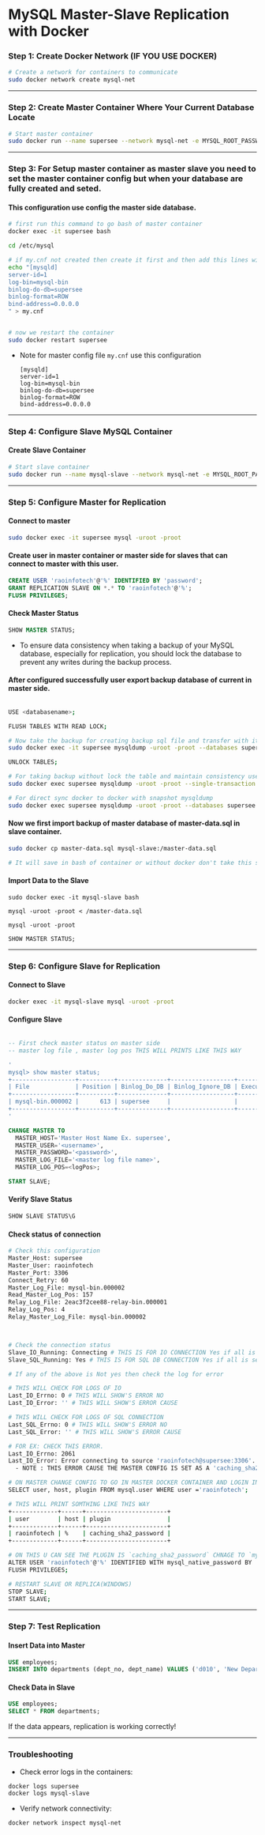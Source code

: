 # MySQL Master-Slave Replication with Docker

### Step 1: Create Docker Network (IF YOU USE DOCKER)
```bash
# Create a network for containers to communicate
sudo docker network create mysql-net
```

---

### Step 2: Create Master Container Where Your Current Database Locate
```bash
# Start master container
sudo docker run --name supersee --network mysql-net -e MYSQL_ROOT_PASSWORD=root -p 3306:3306 -d mysql:8.0
```

---

### Step 3: For Setup master container as master slave you need to set the master container config but when your database are fully created and seted.
#### This configuration use config the master side database.

```bash
# first run this command to go bash of master container
docker exec -it supersee bash

cd /etc/mysql

# if my.cnf not created then create it first and then add this lines with this code
echo "[mysqld]
server-id=1
log-bin=mysql-bin
binlog-do-db=supersee
binlog-format=ROW
bind-address=0.0.0.0
" > my.cnf


# now we restart the container 
sudo docker restart supersee
```
- Note for master config file ` my.cnf ` use this configuration <br>
  ```
  [mysqld]
  server-id=1 
  log-bin=mysql-bin 
  binlog-do-db=supersee 
  binlog-format=ROW 
  bind-address=0.0.0.0 
  ```

---

### Step 4: Configure Slave MySQL Container
#### Create Slave Container
```bash
# Start slave container
sudo docker run --name mysql-slave --network mysql-net -e MYSQL_ROOT_PASSWORD=root -p 3308:3306 -d mysql:8.0 --server-id=2 --log-bin=mysql-bin --relay-log=mysql-relay-bin --binlog-format=ROW
```

---

### Step 5: Configure Master for Replication
#### Connect to master
```bash
sudo docker exec -it supersee mysql -uroot -proot
```

#### Create user in master container or master side for slaves that can connect to master with this user.
```sql
CREATE USER 'raoinfotech'@'%' IDENTIFIED BY 'password';
GRANT REPLICATION SLAVE ON *.* TO 'raoinfotech'@'%';
FLUSH PRIVILEGES;
```

#### Check Master Status
```sql
SHOW MASTER STATUS;
```

- To ensure data consistency when taking a backup of your MySQL database, especially for replication, you should lock the database to prevent any writes during the backup process.

#### After configured successfully user export backup database of current in master side.
```bash

USE <databasename>;

FLUSH TABLES WITH READ LOCK;

# Now take the backup for creating backup sql file and transfer with it
sudo docker exec -it supersee mysqldump -uroot -proot --databases supersee --master-data=2 > master-data.sql

UNLOCK TABLES;

# For taking backup without lock the table and maintain consistency use this way
sudo docker exec supersee mysqldump -uroot -proot --single-transaction --databases supersee > /your-path/backup.sql

# For direct sync docker to docker with snapshot mysqldump
sudo docker exec supersee mysqldump -uroot -proot --databases supersee --master-data=2 --single-transaction --flush-logs --hex-blob | sudo docker exec -i supersee_slave mysql -uroot -proot
```

#### Now we first import backup of master database of master-data.sql in slave container.
```bash
sudo docker cp master-data.sql mysql-slave:/master-data.sql

# It will save in bash of container or without docker don't take this step those directly goto the next step of importing database in slave.
```

#### Import Data to the Slave
```
sudo docker exec -it mysql-slave bash

mysql -uroot -proot < /master-data.sql

mysql -uroot -proot

SHOW MASTER STATUS;
```

---

### Step 6: Configure Slave for Replication

#### Connect to Slave
```bash
docker exec -it mysql-slave mysql -uroot -proot
```

#### Configure Slave
```sql

-- First check master status on master side
-- master log file , master log pos THIS WILL PRINTS LIKE THIS WAY

'
mysql> show master status;
+------------------+----------+--------------+------------------+-------------------+
| File             | Position | Binlog_Do_DB | Binlog_Ignore_DB | Executed_Gtid_Set |
+------------------+----------+--------------+------------------+-------------------+
| mysql-bin.000002 |      613 | supersee     |                  |                   |
+------------------+----------+--------------+------------------+-------------------+
'

CHANGE MASTER TO
  MASTER_HOST='Master Host Name Ex. supersee',
  MASTER_USER='<username>',
  MASTER_PASSWORD='<password>',
  MASTER_LOG_FILE='<master log file name>',
  MASTER_LOG_POS=<logPos>;

START SLAVE;
```

#### Verify Slave Status
```sql
SHOW SLAVE STATUS\G
```

#### Check status of connection
```bash
# Check this configuration 
Master_Host: supersee
Master_User: raoinfotech
Master_Port: 3306
Connect_Retry: 60
Master_Log_File: mysql-bin.000002
Read_Master_Log_Pos: 157
Relay_Log_File: 2eac3f2cee88-relay-bin.000001
Relay_Log_Pos: 4
Relay_Master_Log_File: mysql-bin.000002



# Check the connection status
Slave_IO_Running: Connecting # THIS IS FOR IO CONNECTION Yes if all is set
Slave_SQL_Running: Yes # THIS IS FOR SQL DB CONNECTION Yes if all is set

# If any of the above is Not yes then check the log for error

# THIS WILL CHECK FOR LOGS OF IO
Last_IO_Errno: 0 # THIS WILL SHOW'S ERROR NO
Last_IO_Error: '' # THIS WILL SHOW'S ERROR CAUSE

# THIS WILL CHECK FOR LOGS OF SQL CONNECTION
Last_SQL_Errno: 0 # THIS WILL SHOW'S ERROR NO
Last_SQL_Error: '' # THIS WILL SHOW'S ERROR CAUSE

# FOR EX: CHECK THIS ERROR.
Last_IO_Errno: 2061
Last_IO_Error: Error connecting to source 'raoinfotech@supersee:3306'. This was attempt 1/86400, with a delay of 60 seconds between attempts. Message: Authentication plugin 'caching_sha2_password' reported error: Authentication requires secure connection.
  - NOTE : THIS ERROR CAUSE THE MASTER CONFIG IS SET AS A 'caching_sha2_password' TO FIX USE THIS

# ON MASTER CHANGE CONFIG TO GO IN MASTER DOCKER CONTAINER AND LOGIN IN MYSQL AND RUN THIS QUERY.
SELECT user, host, plugin FROM mysql.user WHERE user ='raoinfotech';

# THIS WILL PRINT SOMTHING LIKE THIS WAY
+-------------+------+-----------------------+
| user        | host | plugin                |
+-------------+------+-----------------------+
| raoinfotech | %    | caching_sha2_password |
+-------------+------+-----------------------+

# ON THIS U CAN SEE THE PLUGIN IS `caching_sha2_password` CHNAGE TO `mysql_native_password` BY THIS QUERY ON MASTER
ALTER USER 'raoinfotech'@'%' IDENTIFIED WITH mysql_native_password BY 'raoinfotech';
FLUSH PRIVILEGES;

# RESTART SLAVE OR REPLICA(WINDOWS)
STOP SLAVE;
START SLAVE;

```

---

### Step 7: Test Replication

#### Insert Data into Master
```sql
USE employees;
INSERT INTO departments (dept_no, dept_name) VALUES ('d010', 'New Department');
```

#### Check Data in Slave
```sql
USE employees;
SELECT * FROM departments;
```

If the data appears, replication is working correctly!

---

### Troubleshooting
- Check error logs in the containers:
```bash
docker logs supersee
docker logs mysql-slave
```
- Verify network connectivity:
```bash
docker network inspect mysql-net
```
